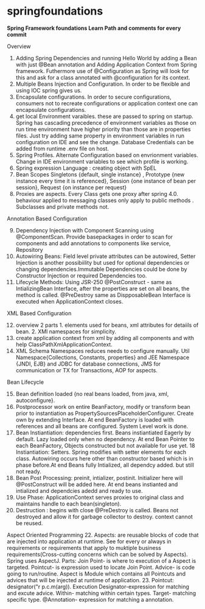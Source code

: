 # springfoundations
**Spring Framework foundations Learn Path and comments for every commit**

Overview 

1. Adding Spring Dependencies and running Hello World by adding a Bean with just @Bean annotation and Adding Application Context from Spring framework. Futhermore use of @Configuration as Spring will look for this and ask for a class annotated with @configuration for its context.
2. Multiple Beans Injection and Configuration. In order to be flexible and using IOC spring gives us.
3. Encapsulate configurations. In order to secure configurations, consumers not to recreate configurations or application context one can encapsulate configurations.
4. get local Environment varaibles. these are passed to spring on startup. Spring has cascading precedence of environment variables as those on run time environment have higher priority than those are in properties files. Just try adding same property in environment variables in run configuration on IDE and see the change. Database Credentials can be added from runtime .env file on host.
5. Spring Profiles. Alternate Configuration based on envrionment variables. Change in IDE environment variables to see which profile is working.
6. Spring expression Language : creating object with SpEL
7. Bean Scopes Singletons {default, single instance} , Prototype {new instance every time it is referenced}, Session {one instance of bean per session}, Request {on instance per request} 
8. Proxies are aspects. Every Class gets one proxy after spring 4.0. behaviour applied to messaging classes only apply to public methods . Subclasses and private methods not.

Annotation Based Configuration

9. Dependency Injection with Component Scanning using @ComponentScan. Provide basepackages in order to scan for components and add annotations to components like service, Repository
10. Autowiring Beans: Field level private attributes can be autowired, Setter Injection is another possibiility but used for optional dependencies or changing dependencies.Immutable Dependencies could be done by Constructor Injection or required Dependencies too.
11. Lifecycle Methods: Using JSR-250 @PostConstruct - same as IntializingBean Interface, after the properties are set on all beans, the method is called. @PreDestroy  same as DispposableBean Interface is executed when ApplicationContext closes.

XML Based Configuration 

12. overview 2 parts 1. elements used for beans, xml attributes for detaiils of bean. 2. XMl namespaces for simplicity.
13. create application context from xml by adding all components and with help ClassPathXmlApplicationContext.
14. XML Schema Namespaces reduces needs to configure manually. Util Namespace{Collections, Constants, properties} and JEE Namespace {JNDI, EJB} and JDBC for database connections, JMS for communication or TX for Transactions, AOP for aspects.


Bean Lifecycle

15. Bean definition loaded {no real beans loaded, from java, xml, autoconfigure}. 
16. Postprocessor work on entire BeanFactory, modify or transform bean prior to instantiation as PropertySourcesPlaceholderConfigurer. Create own by extending Interface. At end BeanFactory is loaded with references and all beans are configured. System Level work is done.
17. Bean Instiantiation: dependencies first. Beans instiantiated Eagerly by default. Lazy loaded only when no dependency. At end Bean Pointer to each BeanFactory, Objects constructed but not available for use yet.
18  Instiantiation: Setters. Spring modifies with setter elements for each class. Autowiring occurs here other than constructor based which is in phase before.At end Beans fully Intialized, all dependcy added. but still not ready.
19. Bean Post Processing: preinit, intializer, postinit. Initializer here will @PostConstruct will be added here. At end beans instianted and intialized and dependcies adedd and ready to use.
20. Use Phase: ApplicationContext serves proxies to original class and maintains handle to each bean(singleton).
21. Destruction : begins with close @PreDestroy is called. Beans not destroyed and allow it for garbage collector to destroy. context cannot be reused.

Aspect Oriented Programming
22. Aspects: are reusable blocks of code that are injected into application at runtime. See for every or always in requirements or requirements that apply to muktiple business requirements(Cross-cutting concerns which can be solved by Aspects). Spring uses AspectJ. Parts: Join Point- is where to execution of a Aspect is targeted. Pointcut- is expression used to locate Join Point. Advice- is code going to run/routine. Aspect is Module which contains all Pointcuts and advices that will be injected at runtime of application.
23. Pointcut: designator("r p.c.m(arg)). Execution Designator-expression for matching and excute advice. Within- matching within certain types. Target- matching specific type. @Annotation- expression for matching a annotation.  
